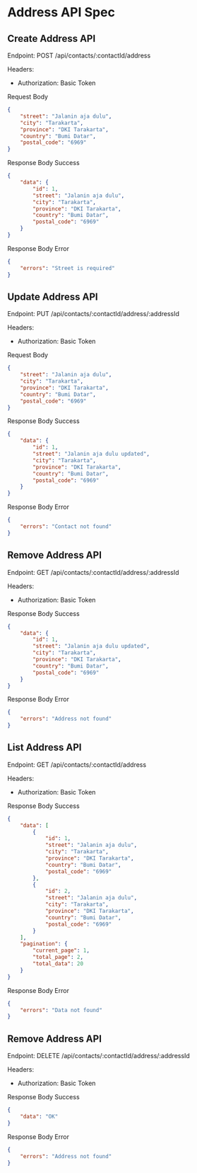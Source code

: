 # Address API Spec

## Create Address API
Endpoint: POST /api/contacts/:contactId/address

Headers:
- Authorization: Basic Token

Request Body
```json
{
    "street": "Jalanin aja dulu",
    "city": "Tarakarta",
    "province": "DKI Tarakarta",
    "country": "Bumi Datar",
    "postal_code": "6969"
}
```

Response Body Success
```json
{
    "data": {
        "id": 1,
        "street": "Jalanin aja dulu",
        "city": "Tarakarta",
        "province": "DKI Tarakarta",
        "country": "Bumi Datar",
        "postal_code": "6969"
    }
}
```

Response Body Error
```json
{
    "errors": "Street is required"
}
```

## Update Address API
Endpoint: PUT /api/contacts/:contactId/address/:addressId

Headers:
- Authorization: Basic Token

Request Body
```json
{
    "street": "Jalanin aja dulu",
    "city": "Tarakarta",
    "province": "DKI Tarakarta",
    "country": "Bumi Datar",
    "postal_code": "6969"
}
```

Response Body Success
```json
{
    "data": {
        "id": 1,
        "street": "Jalanin aja dulu updated",
        "city": "Tarakarta",
        "province": "DKI Tarakarta",
        "country": "Bumi Datar",
        "postal_code": "6969"
    }
}
```

Response Body Error
```json
{
    "errors": "Contact not found"
}
```

## Remove Address API
Endpoint: GET /api/contacts/:contactId/address/:addressId

Headers:
- Authorization: Basic Token

Response Body Success
```json
{
    "data": {
        "id": 1,
        "street": "Jalanin aja dulu updated",
        "city": "Tarakarta",
        "province": "DKI Tarakarta",
        "country": "Bumi Datar",
        "postal_code": "6969"
    }
}
```

Response Body Error
```json
{
    "errors": "Address not found"
}
```

## List Address API
Endpoint: GET /api/contacts/:contactId/address

Headers:
- Authorization: Basic Token

Response Body Success
```json
{
    "data": [
        {
            "id": 1,
            "street": "Jalanin aja dulu",
            "city": "Tarakarta",
            "province": "DKI Tarakarta",
            "country": "Bumi Datar",
            "postal_code": "6969"
        },
        {
            "id": 2,
            "street": "Jalanin aja dulu",
            "city": "Tarakarta",
            "province": "DKI Tarakarta",
            "country": "Bumi Datar",
            "postal_code": "6969"
        }
    ],
    "pagination": {
        "current_page": 1,
        "total_page": 2,
        "total_data": 20
    }
}
```

Response Body Error
```json
{
    "errors": "Data not found"
}
```

## Remove Address API
Endpoint: DELETE /api/contacts/:contactId/address/:addressId

Headers:
- Authorization: Basic Token

Response Body Success
```json
{
    "data": "OK"
}
```

Response Body Error
```json
{
    "errors": "Address not found"
}
```